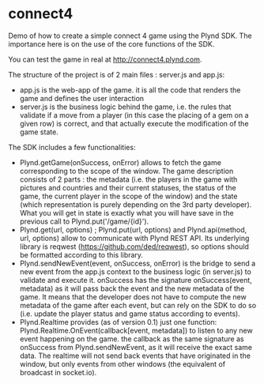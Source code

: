 connect4
========

Demo of how to create a simple connect 4 game using the Plynd SDK.
The importance here is on the use of the core functions of the SDK.

You can test the game in real at http://connect4.plynd.com.

The structure of the project is of 2 main files : server.js and app.js:
* app.js is the web-app of the game. it is all the code that renders the game and defines the user interaction
* server.js is the business logic behind the game, i.e. the rules that validate if a move from a player (in this case the placing of a gem on a given row) is correct, and that actually execute the modification of the game state.

The SDK includes a few functionalities:
* Plynd.getGame(onSuccess, onError) allows to fetch the game corresponding to the scope of the window. The game description consists of 2 parts : the metadata (i.e. the players in the game with pictures and countries and their current statuses, the status of the game, the current player in the scope of the window) and the state (which representation is purely depending on the 3rd party developer). What you will get in state is exactly what you will have save in the previous call to Plynd.put('/game/{id}').
* Plynd.get(url, options) ; Plynd.put(url, options) and Plynd.api(method, url, options) allow to communicate with Plynd REST API. Its underlying library is reqwest (https://github.com/ded/reqwest), so options should be formatted according to this library.
* Plynd.sendNewEvent(event, onSuccess, onError) is the bridge to send a new event from the app.js context to the business logic (in server.js) to validate and execute it. onSuccess has the signature onSuccess(event, metadata) as it will pass back the event and the new metadata of the game. It means that the developer does not have to compute the new metadata of the game after each event, but can rely on the SDK to do so (i.e. update the player status and game status according to events). 
* Plynd.Realtime provides (as of version 0.1) just one function: Plynd.Realtime.OnEvent(callback[event, metadata]) to listen to any new event happening on the game. the callback as the same signature as onSuccess from Plynd.sendNewEvent, as it will receive the exact same data. The realtime will not send back events that have originated in the window, but only events from other windows (the equivalent of broadcast in socket.io).

